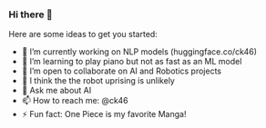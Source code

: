 ### Hi there 👋

Here are some ideas to get you started:

- 🔭 I’m currently working on NLP models (huggingface.co/ck46)
- 🌱 I’m learning to play piano but not as fast as an ML model
- 👯 I’m open to collaborate on AI and Robotics projects
- 🤔 I think the the robot uprising is unlikely
- 💬 Ask me about AI
- 📫 How to reach me: @ck46
- ⚡ Fun fact: One Piece is my favorite Manga!

